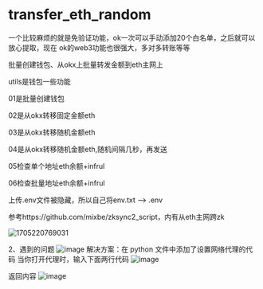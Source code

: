 # transfer_eth_random
一个比较麻烦的就是免验证功能，ok一次可以手动添加20个白名单，之后就可以放心提取，现在
ok的web3功能也很强大，多对多转账等等

批量创建钱包、从okx上批量转发金额到eth主网上

utils是钱包一些功能

01是批量创建钱包

02是从okx转移固定金额eth

03是从okx转移随机金额eth

04是从okx转移随机金额eth,随机间隔几秒，再发送

05检查单个地址eth余额+infrul

06检查批量地址eth余额+infrul

上传.env文件被隐藏，所以自己将env.txt  -->  .env

参考https://github.com/mixbe/zksync2_script，内有从eth主网跨zk

![1705220769031](https://github.com/xyyz12/transfer_eth_random/assets/91812763/28ee60d8-7590-463e-be03-d2d1aac478bc)


2、遇到的问题
![image](https://github.com/xyyz12/transfer_eth_random/assets/91812763/7b5d3599-0b8b-4941-bc30-6d06697d3d19)
解决方案：在 python 文件中添加了设置网络代理的代码
当你打开代理时，输入下面两行代码
![image](https://github.com/xyyz12/transfer_eth_random/assets/91812763/74d75d7b-7cd7-4492-8a8b-69204dac2e19)

返回内容
![image](https://github.com/xyyz12/transfer_eth_random/assets/91812763/da79f10a-a17a-4299-b5c7-2e0e2138731e)











